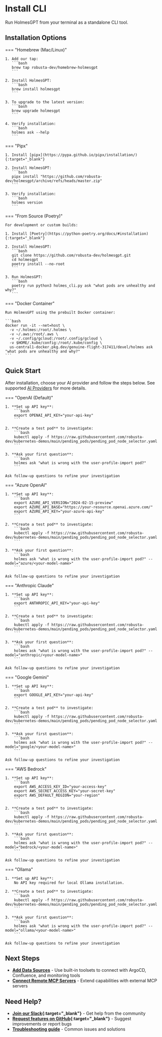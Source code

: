 # Install CLI

Run HolmesGPT from your terminal as a standalone CLI tool.

## Installation Options

=== "Homebrew (Mac/Linux)"

    1. Add our tap:
       ```bash
       brew tap robusta-dev/homebrew-holmesgpt
       ```

    2. Install HolmesGPT:
       ```bash
       brew install holmesgpt
       ```

    3. To upgrade to the latest version:
       ```bash
       brew upgrade holmesgpt
       ```

    4. Verify installation:
       ```bash
       holmes ask --help
       ```

=== "Pipx"

    1. Install [pipx](https://pypa.github.io/pipx/installation/){:target="_blank"}

    2. Install HolmesGPT:
       ```bash
       pipx install "https://github.com/robusta-dev/holmesgpt/archive/refs/heads/master.zip"
       ```

    3. Verify installation:
       ```bash
       holmes version
       ```

=== "From Source (Poetry)"

    For development or custom builds:

    1. Install [Poetry](https://python-poetry.org/docs/#installation){:target="_blank"}

    2. Install HolmesGPT:
       ```bash
       git clone https://github.com/robusta-dev/holmesgpt.git
       cd holmesgpt
       poetry install --no-root
       ```

    3. Run HolmesGPT:
       ```bash
       poetry run python3 holmes_cli.py ask "what pods are unhealthy and why?"
       ```

=== "Docker Container"

    Run HolmesGPT using the prebuilt Docker container:

    ```bash
    docker run -it --net=host \
      -v ~/.holmes:/root/.holmes \
      -v ~/.aws:/root/.aws \
      -v ~/.config/gcloud:/root/.config/gcloud \
      -v $HOME/.kube/config:/root/.kube/config \
      us-central1-docker.pkg.dev/genuine-flight-317411/devel/holmes ask "what pods are unhealthy and why?"
    ```

## Quick Start

After installation, choose your AI provider and follow the steps below. See supported [AI Providers](../ai-providers/index.md) for more details.

=== "OpenAI (Default)"

    1. **Set up API key**:
        ```bash
        export OPENAI_API_KEY="your-api-key"
        ```

    2. **Create a test pod** to investigate:
        ```bash
        kubectl apply -f https://raw.githubusercontent.com/robusta-dev/kubernetes-demos/main/pending_pods/pending_pod_node_selector.yaml
        ```

    3. **Ask your first question**:
        ```bash
        holmes ask "what is wrong with the user-profile-import pod?"
        ```

    Ask follow-up questions to refine your investigation

=== "Azure OpenAI"

    1. **Set up API key**:
        ```bash
        export AZURE_API_VERSION="2024-02-15-preview"
        export AZURE_API_BASE="https://your-resource.openai.azure.com/"
        export AZURE_API_KEY="your-azure-api-key"
        ```

    2. **Create a test pod** to investigate:
        ```bash
        kubectl apply -f https://raw.githubusercontent.com/robusta-dev/kubernetes-demos/main/pending_pods/pending_pod_node_selector.yaml
        ```

    3. **Ask your first question**:
        ```bash
        holmes ask "what is wrong with the user-profile-import pod?" --model="azure/<your-model-name>"
        ```

    Ask follow-up questions to refine your investigation

=== "Anthropic Claude"

    1. **Set up API key**:
        ```bash
        export ANTHROPIC_API_KEY="your-api-key"
        ```

    2. **Create a test pod** to investigate:
        ```bash
        kubectl apply -f https://raw.githubusercontent.com/robusta-dev/kubernetes-demos/main/pending_pods/pending_pod_node_selector.yaml
        ```

    3. **Ask your first question**:
        ```bash
        holmes ask "what is wrong with the user-profile-import pod?" --model="anthropic/<your-model-name>"
        ```

    Ask follow-up questions to refine your investigation

=== "Google Gemini"

    1. **Set up API key**:
        ```bash
        export GOOGLE_API_KEY="your-api-key"
        ```

    2. **Create a test pod** to investigate:
        ```bash
        kubectl apply -f https://raw.githubusercontent.com/robusta-dev/kubernetes-demos/main/pending_pods/pending_pod_node_selector.yaml
        ```

    3. **Ask your first question**:
        ```bash
        holmes ask "what is wrong with the user-profile-import pod?" --model="google/<your-model-name>"
        ```

    Ask follow-up questions to refine your investigation

=== "AWS Bedrock"

    1. **Set up API key**:
        ```bash
        export AWS_ACCESS_KEY_ID="your-access-key"
        export AWS_SECRET_ACCESS_KEY="your-secret-key"
        export AWS_DEFAULT_REGION="your-region"
        ```

    2. **Create a test pod** to investigate:
        ```bash
        kubectl apply -f https://raw.githubusercontent.com/robusta-dev/kubernetes-demos/main/pending_pods/pending_pod_node_selector.yaml
        ```

    3. **Ask your first question**:
        ```bash
        holmes ask "what is wrong with the user-profile-import pod?" --model="bedrock/<your-model-name>"
        ```

    Ask follow-up questions to refine your investigation

=== "Ollama"

    1. **Set up API key**:
        No API key required for local Ollama installation.

    2. **Create a test pod** to investigate:
        ```bash
        kubectl apply -f https://raw.githubusercontent.com/robusta-dev/kubernetes-demos/main/pending_pods/pending_pod_node_selector.yaml
        ```

    3. **Ask your first question**:
        ```bash
        holmes ask "what is wrong with the user-profile-import pod?" --model="ollama/<your-model-name>"
        ```

    Ask follow-up questions to refine your investigation

## Next Steps

- **[Add Data Sources](../data-sources/index.md)** - Use built-in toolsets to connect with ArgoCD, Confluence, and monitoring tools
- **[Connect Remote MCP Servers](../data-sources/remote-mcp-servers.md)** - Extend capabilities with external MCP servers

## Need Help?

- **[Join our Slack](https://robustacommunity.slack.com){:target="_blank"}** - Get help from the community
- **[Request features on GitHub](https://github.com/robusta-dev/holmesgpt/issues){:target="_blank"}** - Suggest improvements or report bugs
- **[Troubleshooting guide](../reference/troubleshooting.md)** - Common issues and solutions
